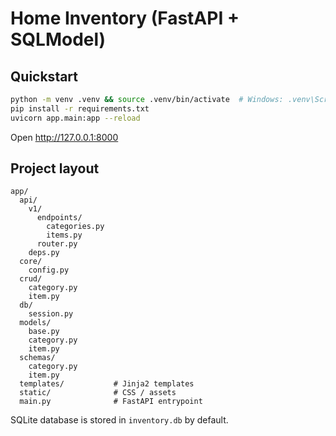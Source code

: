 # Home Inventory (FastAPI + SQLModel)

## Quickstart

```bash
python -m venv .venv && source .venv/bin/activate  # Windows: .venv\Scripts\activate
pip install -r requirements.txt
uvicorn app.main:app --reload
```

Open http://127.0.0.1:8000

## Project layout

```
app/
  api/
    v1/
      endpoints/
        categories.py
        items.py
      router.py
    deps.py
  core/
    config.py
  crud/
    category.py
    item.py
  db/
    session.py
  models/
    base.py
    category.py
    item.py
  schemas/
    category.py
    item.py
  templates/           # Jinja2 templates
  static/              # CSS / assets
  main.py              # FastAPI entrypoint
```

SQLite database is stored in `inventory.db` by default.
